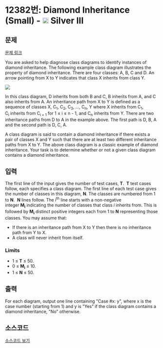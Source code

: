 # 12382번: Diamond Inheritance (Small) - <img src="https://static.solved.ac/tier_small/8.svg" style="height:20px" /> Silver III

<!-- performance -->

<!-- 문제 제출 후 깃허브에 푸시를 했을 때 제출한 코드의 성능이 입력될 공간입니다.-->

<!-- end -->

## 문제

[문제 링크](https://boj.kr/12382)


<p>You are asked to help diagnose class diagrams to identify instances of diamond inheritance. The following example class diagram illustrates the property of diamond inheritance. There are four classes: A, B, C and D. An arrow pointing from X to Y indicates that class X inherits from class Y.</p>

<p><img src="https://onlinejudgeimages.s3.amazonaws.com/problem/12382/images-49.png" style="vertical-align:middle"></p>

<p>In this class diagram, D inherits from both B and C, B inherits from A, and C also inherits from A. An inheritance path from X to Y is defined as a sequence of classes X, C<sub>1</sub>, C<sub>2</sub>, C<sub>3</sub>, ..., C<sub>n</sub>, Y where X inherits from C<sub>1</sub>, C<sub>i</sub>&nbsp;inherits from C<sub>i + 1</sub>&nbsp;for 1 ≤ i ≤ n - 1, and C<sub>n</sub>&nbsp;inherits from Y. There are two inheritance paths from D to A in the example above. The first path is D, B, A and the second path is D, C, A.</p>

<p>A class diagram is said to contain a diamond inheritance if there exists a pair of classes X and Y such that there are at least two different inheritance paths from X to Y. The above class diagram is a classic example of diamond inheritance. Your task is to determine whether or not a given class diagram contains a diamond inheritance.</p>



## 입력


<p>The first line of the input gives the number of test cases,&nbsp;<strong>T</strong>.&nbsp;&nbsp;<strong>T</strong>&nbsp;test cases follow, each specifies a class diagram. The first line of each test case gives the number of classes in this diagram,&nbsp;<strong>N</strong>. The classes are numbered from 1 to&nbsp;<strong>N</strong>.&nbsp;&nbsp;<strong>N</strong>&nbsp;lines follow. The i<sup>th</sup>&nbsp;line starts with a non-negative integer&nbsp;<strong>M<sub>i</sub></strong>&nbsp;indicating the number of classes that class&nbsp;<em>i</em>&nbsp;inherits from. This is followed by&nbsp;<strong>M<sub>i</sub></strong>&nbsp;distinct positive integers each from 1 to&nbsp;<strong>N</strong>&nbsp;representing those classes. You may assume that:</p>

<ul>
<li>If there is an inheritance path from X to Y then there is no inheritance path from Y to X.</li>
<li>A class will never inherit from itself.</li>
</ul>

<h3>Limits</h3>

<ul>
<li>1 ≤&nbsp;<strong>T</strong>&nbsp;≤ 50.</li>
<li>0 ≤&nbsp;<strong>M<sub>i</sub></strong>&nbsp;≤ 10.</li>
<li>1 ≤&nbsp;<strong>N</strong>&nbsp;≤ 50.</li>
</ul>



## 출력


<p>For each diagram, output one line containing "Case #x: y", where x is the case number (starting from 1) and y is "Yes" if the class diagram contains a diamond inheritance, "No" otherwise.</p>



## 소스코드

[소스코드 보기](Diamond%20Inheritance%20(Small).cpp)
